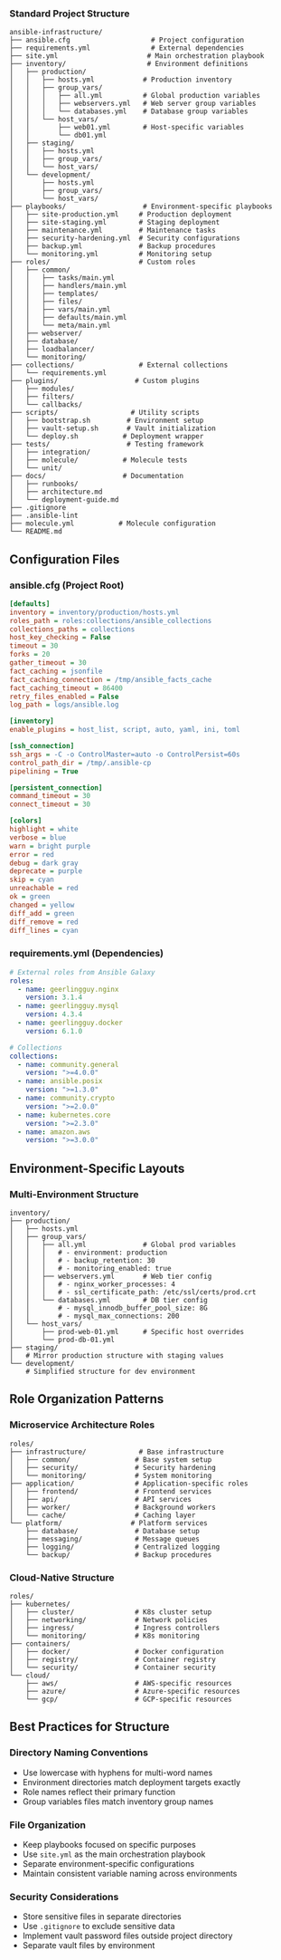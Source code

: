 ### Standard Project Structure
```
ansible-infrastructure/
├── ansible.cfg                    # Project configuration
├── requirements.yml               # External dependencies
├── site.yml                      # Main orchestration playbook
├── inventory/                    # Environment definitions
│   ├── production/
│   │   ├── hosts.yml            # Production inventory
│   │   ├── group_vars/
│   │   │   ├── all.yml          # Global production variables
│   │   │   ├── webservers.yml   # Web server group variables
│   │   │   └── databases.yml    # Database group variables
│   │   └── host_vars/
│   │       ├── web01.yml        # Host-specific variables
│   │       └── db01.yml
│   ├── staging/
│   │   ├── hosts.yml
│   │   ├── group_vars/
│   │   └── host_vars/
│   └── development/
│       ├── hosts.yml
│       ├── group_vars/
│       └── host_vars/
├── playbooks/                   # Environment-specific playbooks
│   ├── site-production.yml     # Production deployment
│   ├── site-staging.yml        # Staging deployment
│   ├── maintenance.yml         # Maintenance tasks
│   ├── security-hardening.yml  # Security configurations
│   ├── backup.yml              # Backup procedures
│   └── monitoring.yml          # Monitoring setup
├── roles/                      # Custom roles
│   ├── common/
│   │   ├── tasks/main.yml
│   │   ├── handlers/main.yml
│   │   ├── templates/
│   │   ├── files/
│   │   ├── vars/main.yml
│   │   ├── defaults/main.yml
│   │   └── meta/main.yml
│   ├── webserver/
│   ├── database/
│   ├── loadbalancer/
│   └── monitoring/
├── collections/                # External collections
│   └── requirements.yml
├── plugins/                   # Custom plugins
│   ├── modules/
│   ├── filters/
│   └── callbacks/
├── scripts/                  # Utility scripts
│   ├── bootstrap.sh         # Environment setup
│   ├── vault-setup.sh       # Vault initialization
│   └── deploy.sh           # Deployment wrapper
├── tests/                   # Testing framework
│   ├── integration/
│   ├── molecule/           # Molecule tests
│   └── unit/
├── docs/                   # Documentation
│   ├── runbooks/
│   ├── architecture.md
│   └── deployment-guide.md
├── .gitignore
├── .ansible-lint
├── molecule.yml           # Molecule configuration
└── README.md
```

## Configuration Files

### ansible.cfg (Project Root)
```ini
[defaults]
inventory = inventory/production/hosts.yml
roles_path = roles:collections/ansible_collections
collections_paths = collections
host_key_checking = False
timeout = 30
forks = 20
gather_timeout = 30
fact_caching = jsonfile
fact_caching_connection = /tmp/ansible_facts_cache
fact_caching_timeout = 86400
retry_files_enabled = False
log_path = logs/ansible.log

[inventory]
enable_plugins = host_list, script, auto, yaml, ini, toml

[ssh_connection]
ssh_args = -C -o ControlMaster=auto -o ControlPersist=60s
control_path_dir = /tmp/.ansible-cp
pipelining = True

[persistent_connection]
command_timeout = 30
connect_timeout = 30

[colors]
highlight = white
verbose = blue
warn = bright purple
error = red
debug = dark gray
deprecate = purple
skip = cyan
unreachable = red
ok = green
changed = yellow
diff_add = green
diff_remove = red
diff_lines = cyan
```

### requirements.yml (Dependencies)
```yaml
# External roles from Ansible Galaxy
roles:
  - name: geerlingguy.nginx
    version: 3.1.4
  - name: geerlingguy.mysql
    version: 4.3.4
  - name: geerlingguy.docker
    version: 6.1.0

# Collections
collections:
  - name: community.general
    version: ">=4.0.0"
  - name: ansible.posix
    version: ">=1.3.0"
  - name: community.crypto
    version: ">=2.0.0"
  - name: kubernetes.core
    version: ">=2.3.0"
  - name: amazon.aws
    version: ">=3.0.0"
```

## Environment-Specific Layouts

### Multi-Environment Structure
```
inventory/
├── production/
│   ├── hosts.yml
│   ├── group_vars/
│   │   ├── all.yml              # Global prod variables
│   │   │   # - environment: production
│   │   │   # - backup_retention: 30
│   │   │   # - monitoring_enabled: true
│   │   ├── webservers.yml       # Web tier config
│   │   │   # - nginx_worker_processes: 4
│   │   │   # - ssl_certificate_path: /etc/ssl/certs/prod.crt
│   │   └── databases.yml        # DB tier config
│   │       # - mysql_innodb_buffer_pool_size: 8G
│   │       # - mysql_max_connections: 200
│   └── host_vars/
│       ├── prod-web-01.yml      # Specific host overrides
│       └── prod-db-01.yml
├── staging/
│   # Mirror production structure with staging values
└── development/
    # Simplified structure for dev environment
```

## Role Organization Patterns

### Microservice Architecture Roles
```
roles/
├── infrastructure/             # Base infrastructure
│   ├── common/                # Base system setup
│   ├── security/              # Security hardening
│   └── monitoring/            # System monitoring
├── application/               # Application-specific roles
│   ├── frontend/              # Frontend services
│   ├── api/                   # API services
│   ├── worker/                # Background workers
│   └── cache/                 # Caching layer
└── platform/                 # Platform services
    ├── database/              # Database setup
    ├── messaging/             # Message queues
    ├── logging/               # Centralized logging
    └── backup/                # Backup procedures
```

### Cloud-Native Structure
```
roles/
├── kubernetes/
│   ├── cluster/               # K8s cluster setup
│   ├── networking/            # Network policies
│   ├── ingress/               # Ingress controllers
│   └── monitoring/            # K8s monitoring
├── containers/
│   ├── docker/                # Docker configuration
│   ├── registry/              # Container registry
│   └── security/              # Container security
└── cloud/
    ├── aws/                   # AWS-specific resources
    ├── azure/                 # Azure-specific resources
    └── gcp/                   # GCP-specific resources
```

## Best Practices for Structure

### Directory Naming Conventions
- Use lowercase with hyphens for multi-word names
- Environment directories match deployment targets exactly
- Role names reflect their primary function
- Group variables files match inventory group names

### File Organization
- Keep playbooks focused on specific purposes
- Use `site.yml` as the main orchestration playbook
- Separate environment-specific configurations
- Maintain consistent variable naming across environments

### Security Considerations
- Store sensitive files in separate directories
- Use `.gitignore` to exclude sensitive data
- Implement vault password files outside project directory
- Separate vault files by environment